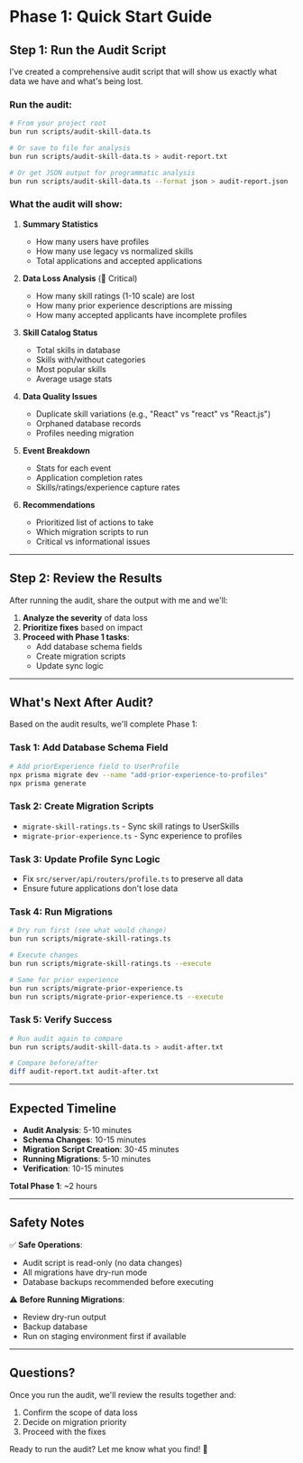 # Phase 1: Quick Start Guide

## Step 1: Run the Audit Script

I've created a comprehensive audit script that will show us exactly what data we have and what's being lost.

### Run the audit:

```bash
# From your project root
bun run scripts/audit-skill-data.ts

# Or save to file for analysis
bun run scripts/audit-skill-data.ts > audit-report.txt

# Or get JSON output for programmatic analysis
bun run scripts/audit-skill-data.ts --format json > audit-report.json
```

### What the audit will show:

1. **Summary Statistics**
   - How many users have profiles
   - How many use legacy vs normalized skills
   - Total applications and accepted applications

2. **Data Loss Analysis** (🔴 Critical)
   - How many skill ratings (1-10 scale) are lost
   - How many prior experience descriptions are missing
   - How many accepted applicants have incomplete profiles

3. **Skill Catalog Status**
   - Total skills in database
   - Skills with/without categories
   - Most popular skills
   - Average usage stats

4. **Data Quality Issues**
   - Duplicate skill variations (e.g., "React" vs "react" vs "React.js")
   - Orphaned database records
   - Profiles needing migration

5. **Event Breakdown**
   - Stats for each event
   - Application completion rates
   - Skills/ratings/experience capture rates

6. **Recommendations**
   - Prioritized list of actions to take
   - Which migration scripts to run
   - Critical vs informational issues

---

## Step 2: Review the Results

After running the audit, share the output with me and we'll:

1. **Analyze the severity** of data loss
2. **Prioritize fixes** based on impact
3. **Proceed with Phase 1 tasks**:
   - Add database schema fields
   - Create migration scripts
   - Update sync logic

---

## What's Next After Audit?

Based on the audit results, we'll complete Phase 1:

### Task 1: Add Database Schema Field
```bash
# Add priorExperience field to UserProfile
npx prisma migrate dev --name "add-prior-experience-to-profiles"
npx prisma generate
```

### Task 2: Create Migration Scripts
- `migrate-skill-ratings.ts` - Sync skill ratings to UserSkills
- `migrate-prior-experience.ts` - Sync experience to profiles

### Task 3: Update Profile Sync Logic
- Fix `src/server/api/routers/profile.ts` to preserve all data
- Ensure future applications don't lose data

### Task 4: Run Migrations
```bash
# Dry run first (see what would change)
bun run scripts/migrate-skill-ratings.ts

# Execute changes
bun run scripts/migrate-skill-ratings.ts --execute

# Same for prior experience
bun run scripts/migrate-prior-experience.ts
bun run scripts/migrate-prior-experience.ts --execute
```

### Task 5: Verify Success
```bash
# Run audit again to compare
bun run scripts/audit-skill-data.ts > audit-after.txt

# Compare before/after
diff audit-report.txt audit-after.txt
```

---

## Expected Timeline

- **Audit Analysis**: 5-10 minutes
- **Schema Changes**: 10-15 minutes
- **Migration Script Creation**: 30-45 minutes
- **Running Migrations**: 5-10 minutes
- **Verification**: 10-15 minutes

**Total Phase 1**: ~2 hours

---

## Safety Notes

✅ **Safe Operations**:
- Audit script is read-only (no data changes)
- All migrations have dry-run mode
- Database backups recommended before executing

⚠️ **Before Running Migrations**:
- Review dry-run output
- Backup database
- Run on staging environment first if available

---

## Questions?

Once you run the audit, we'll review the results together and:
1. Confirm the scope of data loss
2. Decide on migration priority
3. Proceed with the fixes

Ready to run the audit? Let me know what you find! 🚀
